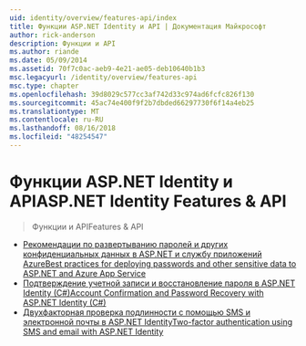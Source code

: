 ```yaml
---
uid: identity/overview/features-api/index
title: Функции ASP.NET Identity и API | Документация Майкрософт
author: rick-anderson
description: Функции и API
ms.author: riande
ms.date: 05/09/2014
ms.assetid: 70f7c0ac-aeb9-4e21-ae05-deb10640b1b3
msc.legacyurl: /identity/overview/features-api
msc.type: chapter
ms.openlocfilehash: 39d8029c577cc3af742d33c974ad6fcfc826f130
ms.sourcegitcommit: 45ac74e400f9f2b7dbded66297730f6f14a4eb25
ms.translationtype: MT
ms.contentlocale: ru-RU
ms.lasthandoff: 08/16/2018
ms.locfileid: "48254547"
---
```

<a name="aspnet-identity-features--api"></a><span data-ttu-id="e0c33-103">Функции ASP.NET Identity и API</span><span class="sxs-lookup"><span data-stu-id="e0c33-103">ASP.NET Identity Features & API</span></span>
====================
> <span data-ttu-id="e0c33-104">Функции и API</span><span class="sxs-lookup"><span data-stu-id="e0c33-104">Features & API</span></span>


- [<span data-ttu-id="e0c33-105">Рекомендации по развертыванию паролей и других конфиденциальных данных в ASP.NET и службу приложений Azure</span><span class="sxs-lookup"><span data-stu-id="e0c33-105">Best practices for deploying passwords and other sensitive data to ASP.NET and Azure App Service</span></span>](best-practices-for-deploying-passwords-and-other-sensitive-data-to-aspnet-and-azure.md)
- [<span data-ttu-id="e0c33-106">Подтверждение учетной записи и восстановление пароля в ASP.NET Identity (C#)</span><span class="sxs-lookup"><span data-stu-id="e0c33-106">Account Confirmation and Password Recovery with ASP.NET Identity (C#)</span></span>](account-confirmation-and-password-recovery-with-aspnet-identity.md)
- [<span data-ttu-id="e0c33-107">Двухфакторная проверка подлинности с помощью SMS и электронной почты в ASP.NET Identity</span><span class="sxs-lookup"><span data-stu-id="e0c33-107">Two-factor authentication using SMS and email with ASP.NET Identity</span></span>](two-factor-authentication-using-sms-and-email-with-aspnet-identity.md)
